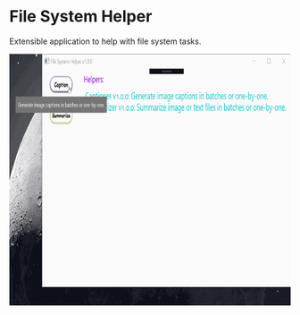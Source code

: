 # File System Helper #
Extensible application to help with file system tasks.

<img src="FileSystemHelper/Resources/FSH1.gif" width="80000" height="450" />
